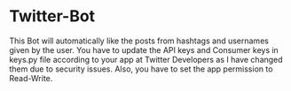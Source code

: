 # Twitter-Bot
This Bot will automatically like the posts from hashtags and usernames given by the user.
You have to update the API keys and Consumer keys in keys.py file according to your app at Twitter Developers as I have changed them due to security issues. Also, you have to set the app permission to Read-Write.
